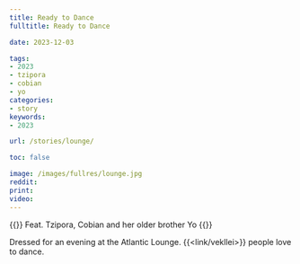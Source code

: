 ```yaml
---
title: Ready to Dance
fulltitle: Ready to Dance

date: 2023-12-03

tags:
- 2023
- tzipora
- cobian
- yo
categories:
- story
keywords:
- 2023

url: /stories/lounge/

toc: false

image: /images/fullres/lounge.jpg
reddit:
print:
video:
---
```

{{<hint caption>}}
Feat. Tzipora, Cobian and her older brother Yo
{{</hint>}}

Dressed for an evening at the Atlantic Lounge. {{<link/vekllei>}} people love to dance.